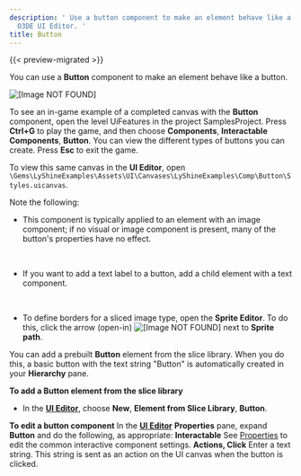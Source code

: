 ```yaml
---
description: ' Use a button component to make an element behave like a button in the
  O3DE UI Editor. '
title: Button
---
```


{{< preview-migrated >}}

You can use a **Button** component to make an element behave like a button\.

![\[Image NOT FOUND\]](/images/user-guide/game_ui_editor/ui-editor-components-button.png)

To see an in\-game example of a completed canvas with the **Button** component, open the level UiFeatures in the project SamplesProject\. Press **Ctrl\+G** to play the game, and then choose **Components**, **Interactable Components**, **Button**\. You can view the different types of buttons you can create\. Press **Esc** to exit the game\.

To view this same canvas in the **UI Editor**, open `\Gems\LyShineExamples\Assets\UI\Canvases\LyShineExamples\Comp\Button\Styles.uicanvas`\.

Note the following:
+ This component is typically applied to an element with an image component; if no visual or image component is present, many of the button's properties have no effect\.

   
+ If you want to add a text label to a button, add a child element with a text component\.

   
+ To define borders for a sliced image type, open the **Sprite Editor**\. To do this, click the arrow \(open\-in\) ![\[Image NOT FOUND\]](/images/user-guide/game_ui_editor/ui-editor-components-button-1.png) next to **Sprite path**\.

You can add a prebuilt **Button** element from the slice library\. When you do this, a basic button with the text string "Button" is automatically created in your **Hierarchy** pane\.

**To add a Button element from the slice library**
+ In the [**UI Editor**](/docs/user-guide/features/interactivity/user-interface/editor/using.md), choose **New**, **Element from Slice Library**, **Button**\.

**To edit a button component**
In the [**UI Editor**](/docs/user-guide/features/interactivity/user-interface/editor/using.md) **Properties** pane, expand **Button** and do the following, as appropriate:
****Interactable****
See [Properties](/docs/user-guide/features/interactivity/user-interface/editor/components-interactive-properties.md) to edit the common interactive component settings\.
****Actions**, **Click****
Enter a text string\. This string is sent as an action on the UI canvas when the button is clicked\.
